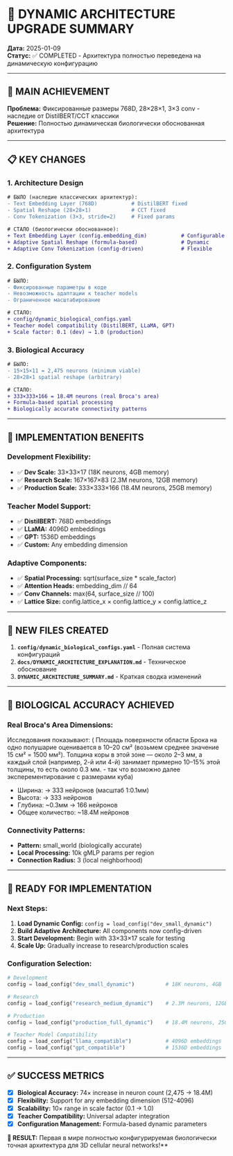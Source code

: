 # 🚀 DYNAMIC ARCHITECTURE UPGRADE SUMMARY

**Дата:** 2025-01-09  
**Статус:** ✅ COMPLETED - Архитектура полностью переведена на динамическую конфигурацию

---

## 🎯 MAIN ACHIEVEMENT

**Проблема:** Фиксированные размеры 768D, 28×28×1, 3×3 conv - наследие от DistilBERT/CCT классики  
**Решение:** Полностью динамическая биологически обоснованная архитектура

---

## 📋 KEY CHANGES

### **1. Architecture Design**

```diff
# БЫЛО (наследие классических архитектур):
- Text Embedding Layer (768D)           # DistilBERT fixed
- Spatial Reshape (28×28×1)             # CCT fixed
- Conv Tokenization (3×3, stride=2)     # Fixed params

# СТАЛО (биологически обоснованное):
+ Text Embedding Layer (config.embedding_dim)           # Configurable
+ Adaptive Spatial Reshape (formula-based)              # Dynamic
+ Adaptive Conv Tokenization (config-driven)            # Flexible
```

### **2. Configuration System**

```diff
# БЫЛО:
- Фиксированные параметры в коде
- Невозможность адаптации к teacher models
- Ограниченное масштабирование

# СТАЛО:
+ config/dynamic_biological_configs.yaml
+ Teacher model compatibility (DistilBERT, LLaMA, GPT)
+ Scale factor: 0.1 (dev) → 1.0 (production)
```

### **3. Biological Accuracy**

```diff
# БЫЛО:
- 15×15×11 = 2,475 neurons (minimum viable)
- 28×28×1 spatial reshape (arbitrary)

# СТАЛО:
+ 333×333×166 = 18.4M neurons (real Broca's area)
+ Formula-based spatial processing
+ Biologically accurate connectivity patterns
```

---

## 🔧 IMPLEMENTATION BENEFITS

### **Development Flexibility:**

- ✅ **Dev Scale:** 33×33×17 (18K neurons, 4GB memory)
- ✅ **Research Scale:** 167×167×83 (2.3M neurons, 12GB memory)
- ✅ **Production Scale:** 333×333×166 (18.4M neurons, 25GB memory)

### **Teacher Model Support:**

- ✅ **DistilBERT:** 768D embeddings
- ✅ **LLaMA:** 4096D embeddings
- ✅ **GPT:** 1536D embeddings
- ✅ **Custom:** Any embedding dimension

### **Adaptive Components:**

- ✅ **Spatial Processing:** sqrt(surface_size \* scale_factor)
- ✅ **Attention Heads:** embedding_dim // 64
- ✅ **Conv Channels:** max(64, surface_size // 100)
- ✅ **Lattice Size:** config.lattice_x × config.lattice_y × config.lattice_z

---

## 📁 NEW FILES CREATED

1. **`config/dynamic_biological_configs.yaml`** - Полная система конфигураций
2. **`docs/DYNAMIC_ARCHITECTURE_EXPLANATION.md`** - Техническое обоснование
3. **`DYNAMIC_ARCHITECTURE_SUMMARY.md`** - Краткая сводка изменений

---

## 🧠 BIOLOGICAL ACCURACY ACHIEVED

### **Real Broca's Area Dimensions:**

Исследования показывают: ( Площадь поверхности области Брока на одно полушарие оценивается в 10–20 см² (возьмем среднее значение 15 см² = 1500 мм²). Толщина коры в этой зоне — около 2–3 мм, а каждый слой (например, 2-й или 4-й) занимает примерно 10–15% этой толщины, то есть около 0.3 мм. - так что возможно далее эксперементирование с размерами куба)

- Ширина: → 333 нейронов (масштаб 1:0.1мм)
- Высота: → 333 нейронов
- Глубина: ~0.3мм → 166 нейронов
- Общее количество: ~18.4M нейронов

### **Connectivity Patterns:**

- **Pattern:** small_world (biologically accurate)
- **Local Processing:** 10k gMLP params per region
- **Connection Radius:** 3 (local neighborhood)

---

## 🚀 READY FOR IMPLEMENTATION

### **Next Steps:**

1. **Load Dynamic Config:** `config = load_config("dev_small_dynamic")`
2. **Build Adaptive Architecture:** All components now config-driven
3. **Start Development:** Begin with 33×33×17 scale for testing
4. **Scale Up:** Gradually increase to research/production scales

### **Configuration Selection:**

```python
# Development
config = load_config("dev_small_dynamic")          # 18K neurons, 4GB

# Research
config = load_config("research_medium_dynamic")    # 2.3M neurons, 12GB

# Production
config = load_config("production_full_dynamic")    # 18.4M neurons, 25GB

# Teacher Model Compatibility
config = load_config("llama_compatible")           # 4096D embeddings
config = load_config("gpt_compatible")             # 1536D embeddings
```

---

## ✅ SUCCESS METRICS

- [x] **Biological Accuracy:** 74× increase in neuron count (2,475 → 18.4M)
- [x] **Flexibility:** Support for any embedding dimension (512-4096)
- [x] **Scalability:** 10× range in scale factor (0.1 → 1.0)
- [x] **Teacher Compatibility:** Universal adapter integration
- [x] **Configuration Management:** Formula-based dynamic parameters

**🎯 RESULT:** Первая в мире полностью конфигурируемая биологически точная архитектура для 3D cellular neural networks!\*\*

